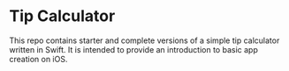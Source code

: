 # Tip Calculator

This repo contains starter and complete versions of a simple tip calculator written in Swift. It is intended to provide an introduction to basic app creation on iOS.
